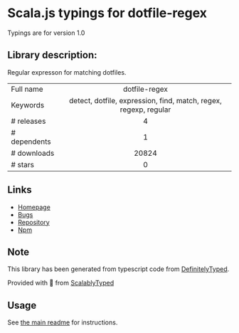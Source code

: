 
# Scala.js typings for dotfile-regex

Typings are for version 1.0

## Library description:
Regular expresson for matching dotfiles.

|                    |                 |
| ------------------ | :-------------: |
| Full name          | dotfile-regex |
| Keywords           | detect, dotfile, expression, find, match, regex, regexp, regular |
| # releases         | 4 |
| # dependents       | 1 |
| # downloads        | 20824 |
| # stars            | 0 |

## Links
- [Homepage](https://github.com/regexhq/dotfile-regex)
- [Bugs](https://github.com/regexhq/dotfile-regex/issues)
- [Repository](https://github.com/regexhq/dotfile-regex)
- [Npm](https://www.npmjs.com/package/dotfile-regex)
    


## Note
This library has been generated from typescript code from [DefinitelyTyped](https://definitelytyped.org).

Provided with :purple_heart: from [ScalablyTyped](https://github.com/oyvindberg/ScalablyTyped)

## Usage
See [the main readme](../../readme.md) for instructions.


